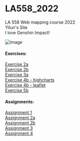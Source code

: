 # LA558_2022
LA 558 Web mapping course 2022  
Yilun's Site  
I love Genshin Impact!

![image](https://www.google.com/url?sa=i&url=http%3A%2F%2Fwww.bilibili.com%2Fread%2Fcv13015832&psig=AOvVaw1Ps_4LMMnJMkDngb5piNOA&ust=1651106531079000&source=images&cd=vfe&ved=0CAwQjRxqFwoTCMCZvKSBs_cCFQAAAAAdAAAAABAD)


#### Exercises:  
[Exercise 2a](https://yiluny217.github.io/LA558_2022/web/ex2a.html)  
[Exercise 2b](https://yiluny217.github.io/LA558_2022/web/ex2b.html)  
[Exercise 3a](https://yiluny217.github.io/LA558_2022/web/ex3a.html)  
[Exercise 4b - highcharts](https://yiluny217.github.io/LA558_2022/web/ex4b_highchart.html)  
[Exercise 4b - leaflet](https://yiluny217.github.io/LA558_2022/web/ex4b_leaflet.html)  
[Exercise 5b](https://yiluny217.github.io/LA558_2022/web/ex5b.html)  

#### Assignments:  
[Assignment 1](https://yiluny217.github.io/LA558_2022/web/assignment1.html)  
[Assignment 2a](https://yiluny217.github.io/LA558_2022/web/assignment2a.html)  
[Assignment 2b](https://yiluny217.github.io/LA558_2022/web/assignment2b.html)  
[Assignment 3](https://yiluny217.github.io/LA558_2022/web/assignment3.html)  
[Assignment 4](https://yiluny217.github.io/LA558_2022/web/assignment4.html)  
